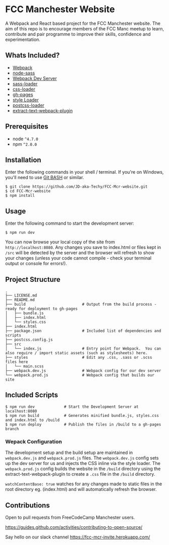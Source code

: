 # FCC Manchester Website

A Webpack and React based project for the FCC Manchester website. The aim of this repo is to encourage members of the FCC Manc meetup to learn, contribute and pair programme to improve their skills, confidence and experimentation.

## Whats Included?

- [Webpack](https://webpack.github.io/)
- [node-sass](https://github.com/sass/node-sass)
- [Webpack Dev Server](https://webpack.github.io/docs/webpack-dev-server.html)
- [sass-loader](https://github.com/webpack-contrib/sass-loader)
- [css-loader](https://github.com/webpack-contrib/css-loader)
- [gh-pages](https://www.npmjs.com/package/gh-pages)
- [style Loader](https://github.com/webpack-contrib/style-loader)
- [postcss-loader](https://github.com/postcss/postcss-loader)
- [extract-text-webpack-plugin](https://github.com/webpack-contrib/extract-text-webpack-plugin)

## Prerequisites
- node `^4.7.0`
- npm `^2.0.0`

## Installation

Enter the following commands in your shell / terminal.  If you're on Windows, you'll need to use [Git BASH](https://git-for-windows.github.io/) or similar.

```
$ git clone https://github.com/JD-aka-Techy/FCC-Mcr-website.git
$ cd FCC-Mcr-website
$ npm install
```

## Usage

Enter the following command to start the development server:

```
$ npm run dev
```

You can now browse your local copy of the site from `http://localhost:8080`. Any changes you save to index.html or files kept in `/src` will be detected by the server and the browser will refresh to show your changes (unless your code cannot compile - check your terminal output or console for errors!).

## Project Structure

```
.
├── LICENSE.md
├── README.md
├── build                         # Output from the build process - ready for deployment to gh-pages        
│   ├── bundle.js
│   ├── index.html
│   └── styles.css
├── index.html
├── package.json                  # Included list of dependencies and scripts
├── postcss.config.js
├── src
│   └── index.js                  # Entry point for Webpack.  You can also require / import static assets (such as stylesheets) here.
├── styles                        # Edit any .css, .sass or .scss files here
│   └── main.scss
├── webpack.dev.js                # Webpack config for our dev server
└── webpack.prod.js               # Webpack config that builds our site
```


## Included Scripts
```
$ npm run dev             # Start the Development Server at localhost:8080
$ npm run build           # Generates minified bundle.js, styles.css and index.html to /build
$ npm run deploy          # Publish the files in /build to a gh-pages branch
```

### Wepack Configuration
The development setup and the build setup are maintained in `webpack.dev.js` and `webpack.prod.js` files. The `webpack.dev.js` config sets up the dev server for us and injects the CSS inline via the style loader. The `webpack.prod.js` config builds the website in the `/build` directory using the extract-text-webpack-plugin to create a `.css` file in the `/build` directory.

`watchContentBase: true` watches for any changes made to static files in the root directory eg. (index.html) and will automatically refresh the browser.

## Contributions
Open to pull requests from FreeCodeCamp Manchester users.

https://guides.github.com/activities/contributing-to-open-source/

Say hello on our slack channel https://fcc-mcr-invite.herokuapp.com/
